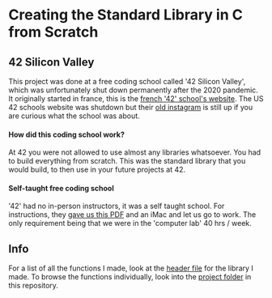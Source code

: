 # Creating the Standard Library in C from Scratch

## 42 Silicon Valley 
This project was done at a free coding school called '42 Silicon Valley', which was unfortunately shut down permanently after the 2020 pandemic. It originally started in france, this is the [french '42' school's website](https://42.fr/en/homepage/). The US 42 schools website was shutdown but their [old instagram](https://www.instagram.com/42siliconvalley/?hl=en) is still up if you are curious what the school was about.

#### How did this coding school work?
At 42 you were not allowed to use almost any libraries whatsoever. You had to build everything from scratch. This was the standard library that you would build, to then use in your future projects at 42. 

#### Self-taught free coding school 
'42' had no in-person instructors, it was a self taught school. For instructions, they [gave us this PDF](https://github.com/wesleyZero/Std_C_Library_42SiliconValley/blob/main/Libft.pdf) and an iMac and let us go to work. The only requirement being that we were in the 'computer lab' 40 hrs / week. 

## Info
For a list of all the functions I made, look at the  [header file](https://github.com/wesleyZero/Std_C_Library_42SiliconValley/blob/main/42SV_Libft_Plus_Bonus/libft.h) for the library I made. To browse the functions individually, look into the [project folder](https://github.com/wesleyZero/Std_C_Library_42SiliconValley/tree/main/42SV_Libft_Plus_Bonus) in this repository. 
